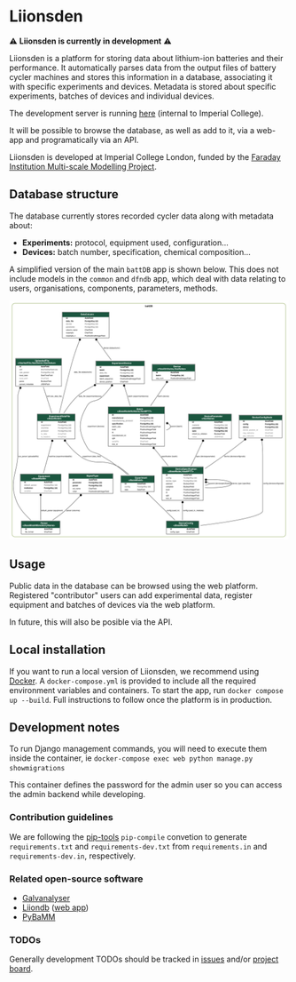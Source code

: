 # Liionsden

:warning: **Liionsden is currently in development** :warning:

Liionsden is a platform for storing data about lithium-ion batteries and their performance. It automatically parses data from the output files of battery cycler machines and stores this information in a database, associating it with specific experiments and devices. Metadata is stored about specific experiments, batches of devices and individual devices.

The development server is running [here](https://liionsden.rcs.ic.ac.uk/) (internal to Imperial College). <!-- markdown-link-check-disable-line -->

It will be possible to browse the database, as well as add to it, via a web-app and programatically via an API.

Liionsden is developed at Imperial College London, funded by the [Faraday Institution Multi-scale Modelling Project](https://www.faraday.ac.uk/research/lithium-ion/battery-system-modelling/).

## Database structure

The database currently stores recorded cycler data along with metadata about:

- **Experiments:** protocol, equipment used, configuration...
- **Devices:** batch number, specification, chemical composition...

A simplified version of the main `battDB` app is shown below. This does not include models in the `common` and `dfndb` app, which deal with data relating to users, organisations, components, parameters, methods.

![database graph](graph.png)

## Usage

Public data in the database can be browsed using the web platform. Registered "contributor" users can add experimental data, register equipment and batches of devices via the web platform.

In future, this will also be posible via the API.

## Local installation

If you want to run a local version of Liionsden, we recommend using [Docker](https://www.docker.com/). A `docker-compose.yml` is provided to include all the required environment variables and containers.
To start the app, run `docker compose up --build`.
Full instructions to follow once the platform is in production.

## Development notes

To run Django management commands, you will need to execute them inside the container, ie `docker-compose exec web python manage.py showmigrations`

This container defines the password for the admin user so you can access the admin backend while developing.

### Contribution guidelines

We are following the [pip-tools](https://pypi.org/project/pip-tools/) `pip-compile`
convetion to generate `requirements.txt` and `requirements-dev.txt` from
`requirements.in` and `requirements-dev.in`, respectively.

### Related open-source software

- [Galvanalyser](https://github.com/Battery-Intelligence-Lab/galvanalyser)
- [Liiondb](https://github.com/ndrewwang/liiondb) ([web app](http://www.liiondb.com/))
- [PyBaMM](https://www.pybamm.org/)

### TODOs

Generally development TODOs should be tracked in [issues](https://github.com/ImperialCollegeLondon/Faraday-liionsden/issues) and/or [project board](https://github.com/ImperialCollegeLondon/Faraday-liionsden/projects/1). <!-- markdown-link-check-disable-line -->
